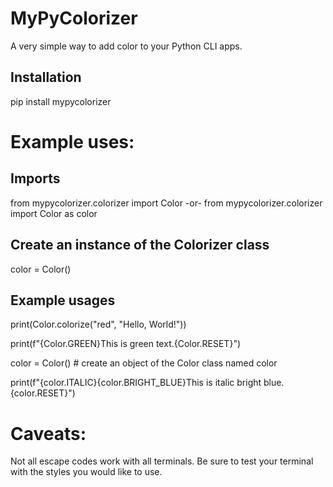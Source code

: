 # MyPyColorizer

A very simple way to add color to your Python CLI apps.

## Installation

pip install mypycolorizer

#

# Example uses:

## Imports
 from mypycolorizer.colorizer import Color
 -or-
 from mypycolorizer.colorizer import Color as color

## Create an instance of the Colorizer class
 color = Color()
##
##
## Example usages
 print(Color.colorize("red", "Hello, World!"))

 print(f"{Color.GREEN}This is green text.{Color.RESET}")

 color = Color() # create an object of the Color class named color

 print(f"{color.ITALIC}{color.BRIGHT_BLUE}This is italic bright blue.{color.RESET}")

##
# Caveats:

 Not all escape codes work with all terminals. Be sure to test your terminal with the styles you  would like to use.
